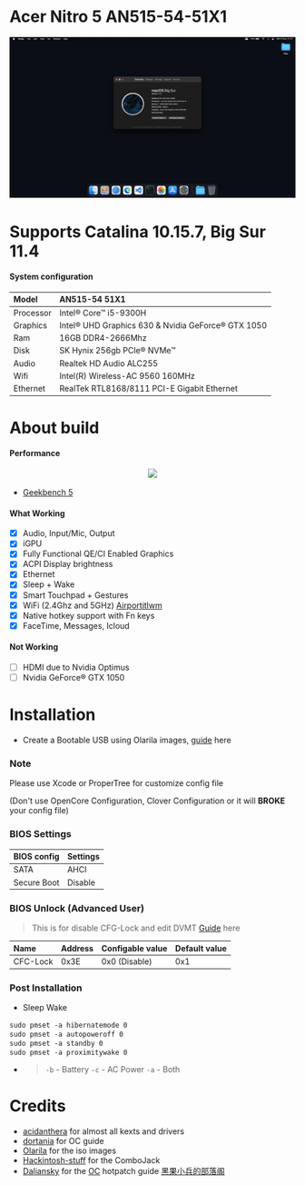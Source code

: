 # Acer Nitro 5 AN515-54-51X1

![](/Images/BS.png)

# Supports Catalina 10.15.7, Big Sur 11.4



#### System configuration

| Model     | AN515-54 51X1                                      |
| :-------- | :------------------------------------------------- |
| Processor | Intel® Core™ i5-9300H                              |
| Graphics  | Intel® UHD Graphics 630 & Nvidia GeForce® GTX 1050 |
| Ram       | 16GB DDR4-2666Mhz                                  |
| Disk      | SK Hynix 256gb PCIe® NVMe™                         |
| Audio     | Realtek HD Audio ALC255                            |
| Wifi      | Intel(R) Wireless-AC 9560 160MHz                   |
| Ethernet  | RealTek RTL8168/8111 PCI-E Gigabit Ethernet        |


# About build

#### Performance

<p align="center">
  <img src="Images/geekbench5.png">
</p>

- [Geekbench 5](https://browser.geekbench.com/v5/cpu/3285570)

#### What Working

- [x] Audio, Input/Mic, Output
- [x] iGPU
- [x] Fully Functional QE/CI Enabled Graphics
- [x] ACPI Display brightness
- [x] Ethernet
- [x] Sleep + Wake
- [x] Smart Touchpad + Gestures
- [x] WiFi (2.4Ghz and 5GHz) [Airportitlwm](https://github.com/OpenIntelWireless/itlwm)
- [x] Native hotkey support with Fn keys
- [x] FaceTime, Messages, Icloud

#### Not Working

- [ ] HDMI due to Nvidia Optimus
- [ ] Nvidia GeForce® GTX 1050

# Installation

- Create a Bootable USB using Olarila images, [guide](https://www.olarila.com/topic/5794-hackintosh-guide-install-macos-with-vanilla-olarila-image-step-by-step-install-and-post-install-windows-linux-or-mac/) here

### Note
Please use Xcode or ProperTree for customize config file

(Don't use OpenCore Configuration, Clover Configuration or it will **BROKE** your config file)

### BIOS Settings

| BIOS config | Settings |
| :---------- | :------- |
| SATA        | AHCI     |
| Secure Boot | Disable  |

### BIOS Unlock (Advanced User)

> This is for disable CFG-Lock and edit DVMT [Guide](https://github.com/Hoang63X/AN515-54-51X1-Hackintosh/blob/master/BIOS/README.md) here

| Name                          | Address  | Configable value | Default value |
| :---------------------------- | :------- | :--------------- | :------------ |
| CFC-Lock                      | 0x3E     | 0x0 (Disable)    | 0x1           |

### Post Installation
- Sleep Wake

```shell
sudo pmset -a hibernatemode 0
sudo pmset -a autopoweroff 0
sudo pmset -a standby 0
sudo pmset -a proximitywake 0
```
- > `-b` - Battery `-c` - AC Power `-a` - Both

# Credits

- [acidanthera](https://github.com/acidanthera) for almost all kexts and drivers
- [dortania](https://dortania.github.io/OpenCore-Install-Guide/) for OC guide
- [Olarila](https://www.olarila.com) for the iso images
- [Hackintosh-stuff](https://github.com/hackintosh-stuff/ComboJack) for the ComboJack
- [Daliansky](https://github.com/daliansky/) for the [OC](https://github.com/daliansky/OC-little/) hotpatch guide [黑果小兵的部落阁](https://blog.daliansky.net/)
